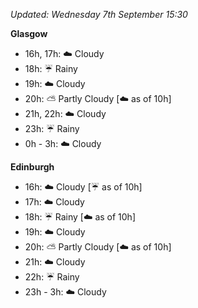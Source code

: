 *Updated: Wednesday 7th September 15:30*

**Glasgow**

* 16h, 17h: :cloud: Cloudy
* 18h: :umbrella: Rainy
* 19h: :cloud: Cloudy
* 20h: :partly_sunny: Partly Cloudy [:cloud: as of 10h]
* 21h, 22h: :cloud: Cloudy
* 23h: :umbrella: Rainy
* 0h - 3h: :cloud: Cloudy

**Edinburgh**

* 16h: :cloud: Cloudy [:umbrella: as of 10h]
* 17h: :cloud: Cloudy
* 18h: :umbrella: Rainy [:cloud: as of 10h]
* 19h: :cloud: Cloudy
* 20h: :partly_sunny: Partly Cloudy [:cloud: as of 10h]
* 21h: :cloud: Cloudy
* 22h: :umbrella: Rainy
* 23h - 3h: :cloud: Cloudy
